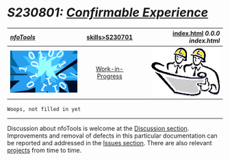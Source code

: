 <!-- index.md 0.0.0                 UTF-8                          2023-07-07
     ----1----|----2----|----3----|----4----|----5----|----6----|----7----|--*

                       S230701: CONFIRMABLE EXPERIENCE
     -->

# ***S230801:** [Confirmable Experience](.)*

| ***[nfoTools](../../)*** | [skills](../)[>S230701](.) | [index.html](index.html) ***0.0.0 index.html*** |
| :--                |       :-:          | --: |
| ![nfotools](../../images/nfoWorks-2014-06-02-1702-LogoSmall.png) | [Work-in-Progress](S230701.txt) | ![Hard Hat Area](../../images/hardhat-logo.gif) |


```text
Woops, not filled in yet
```


----

Discussion about nfoTools is welcome at the
[Discussion section](https://github.com/orcmid/nfoTools/discussions).
Improvements and removal of defects in this particular documentation can be
reported and addressed in the
[Issues section](https://github.com/orcmid/nfoTools/issues).  There are also
relevant [projects](https://github.com/orcmid/nfoTools/projects?type=classic)
from time to time.

<!-- ----1----|----2----|----3----|----4----|----5----|----6----|----7----|--*

     0.0.0 2023-07-07T22:55Z Placeholder morphed from N070801 0.0.5 boilerplate

               *** end of docs/skills/S230701/index.md ***
     -->

